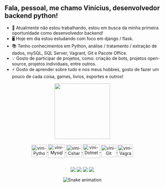 ## Fala, pessoal, me chamo Vinícius, desenvolvedor backend python!

- 🔭 Atualmente não estou trabalhando, estou em busca da minha primeira oportunidade como desenvolvedor backend!
- 🖥️ Hoje em dia estou estudando com foco em django / flask.
- 📚 Tenho conhecimentos em Python, análise / tratamento / extração de dados, mySQL, SQL Server, Vagrant, Git e Pacote Office.
- 💡 Gosto de participar de projetos, como: criação de bots, projetos open-source, projetos individuais, entre outros. <!-- 🤔 I’m looking for help with ... - 💬 Ask me about .. - 📫 --> 
- ⚡ Gosto de aprender sobre tudo e nos meus hobbies, gosto de fazer um pouco de cada coisa, games, livros, esportes e outros!


<div align="center">
  <a href="https://vnvini.carrd.co">
  <img height="180em" src="https://github-readme-stats.vercel.app/api?username=vnrodrigues&show_icons=true&theme=highcontrast&include_all_commits=true&count_private=true"/>
  <!-- <img height="180em" src="https://github-readme-stats.vercel.app/api/top-langs/?username=&layout=compact&langs_count=7&theme=highcontrast"/> -->
</div>
  
  
<div align="center", style="display: inline_block"><br>
  <img align="center" alt="vini-Python" height="40" width="50" src="https://cdn.jsdelivr.net/gh/devicons/devicon/icons/python/python-original.svg">
  <img align="center" alt="vini-Mysql" height="45" width="55" src="https://cdn.jsdelivr.net/gh/devicons/devicon/icons/mysql/mysql-original-wordmark.svg">
  <img align="center" alt="vini-Csharp" height="40" width="50" src="https://cdn.jsdelivr.net/gh/devicons/devicon/icons/csharp/csharp-original.svg">
  <img align="center" alt="vini-Dotnet" height="45" width="55" src="https://cdn.jsdelivr.net/gh/devicons/devicon/icons/dot-net/dot-net-plain-wordmark.svg">
  <img align="center" alt="vini-Git" height="40" width="50" src="https://cdn.jsdelivr.net/gh/devicons/devicon/icons/git/git-original.svg">
  <img align="center" alt="vini-Vagrant" height="40" width="50" src="https://cdn.jsdelivr.net/gh/devicons/devicon/icons/vagrant/vagrant-original.svg">
</div>
  
  
  ##
  
  
<div align="center"> 
  <a href="https://instagram.com/vnrodrigs" target="_blank"><img src="https://img.shields.io/badge/-Instagram-%23E4405F?style=for-the-badge&logo=instagram&logoColor=white" target="_blank"></a>
 	<a href="https://www.twitch.tv/vnrodrigues_" target="_blank"><img src="https://img.shields.io/badge/Twitch-9146FF?style=for-the-badge&logo=twitch&logoColor=white" target="_blank"></a>
  <a href = "mailto:vinicius712rodriguesi@gmail.com"><img src="https://img.shields.io/badge/Gmail-D14836?style=for-the-badge&logo=gmail&logoColor=white" target="_blank"></a>
  <a href="https://www.linkedin.com/in/vinicius-rodri-oliver" target="_blank"><img src="https://img.shields.io/badge/-LinkedIn-%230077B5?style=for-the-badge&logo=linkedin&logoColor=white" target="_blank"></a> 
 
  
  ![Snake animation](https://github.com/vnrodrigues/vnrodrigues/blob/output/github-contribution-grid-snake.svg)
 
  
</div>
